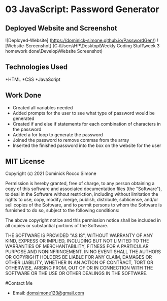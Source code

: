 # 03 JavaScript: Password Generator

## Deployed Website and Screenshot

![Deployed-Website] (https://dominick-simone.github.io/PasswordGen/) 
![Website-Screenshot] (C:\Users\HP\Desktop\Weekly Coding Stuff\week 3 homework done\Develop\Website Screenshot)

## Technologies Used

*HTML
*CSS
*JavaScript

## Work Done

* Created all variables needed
* Added prompts for the user to see what type of password would be generated
* Created if and else if statements for each combination of characters in the password
* Added a for loop to generate the password
* Joined the password to remove commas from the array
* Inserted the finished password into the box on the website for the user

## MIT License

Copyright (c) 2021 Dominick Rocco Simone

Permission is hereby granted, free of charge, to any person obtaining a copy of this software and associated documentation files (the "Software"), to deal in the Software without restriction, including without limitation the rights to use, copy, modify, merge, publish, distribute, sublicense, and/or sell copies of the Software, and to permit persons to whom the Software is furnished to do so, subject to the following conditions:

The above copyright notice and this permission notice shall be included in all copies or substantial portions of the Software.

THE SOFTWARE IS PROVIDED "AS IS", WITHOUT WARRANTY OF ANY KIND, EXPRESS OR IMPLIED, INCLUDING BUT NOT LIMITED TO THE WARRANTIES OF MERCHANTABILITY, FITNESS FOR A PARTICULAR PURPOSE AND NONINFRINGEMENT. IN NO EVENT SHALL THE AUTHORS OR COPYRIGHT HOLDERS BE LIABLE FOR ANY CLAIM, DAMAGES OR OTHER LIABILITY, WHETHER IN AN ACTION OF CONTRACT, TORT OR OTHERWISE, ARISING FROM, OUT OF OR IN CONNECTION WITH THE SOFTWARE OR THE USE OR OTHER DEALINGS IN THE SOFTWARE.

#Contact Me 
* Email: domsimone123@gmail.com
